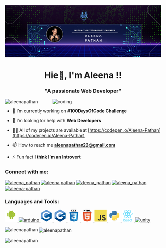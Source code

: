 ![logo](https://github.com/AleenaPathan/AleenaPathan/blob/main/it%20photo.png)
<h1 align="center">Hie👋, I'm Aleena !!</h1>
<h3 align="center">"A passionate Web Developer"</h3>
<img align="right" alt="coding" width="350" src="https://user-images.githubusercontent.com/74038190/236119160-976a0405-caa7-470c-9356-16d43402ea0a.gif">
<p align="left"> <img src="https://komarev.com/ghpvc/?username=aleenapathan&label=Profile%20views&color=0e75b6&style=flat" alt="aleenapathan" /> </p>

- 🔭 I’m currently working on **#100DaysOfCode Challenge**

- 🤝 I’m looking for help with **Web Developers**

- 👨‍💻 All of my projects are available at [https://codepen.io/Aleena-Pathan](https://codepen.io/Aleena-Pathan)

- 📫 How to reach me **aleenapathan22@gmail.com**

- ⚡ Fun fact **I think I'm an Introvert**

<h3 align="left">Connect with me:</h3>
<p align="left">
<a href="https://twitter.com/aleena_pathan" target="blank"><img align="center" src="https://raw.githubusercontent.com/rahuldkjain/github-profile-readme-generator/master/src/images/icons/Social/twitter.svg" alt="aleena_pathan" height="30" width="40" /></a>
<a href="https://linkedin.com/in/aleena pathan" target="blank"><img align="center" src="https://raw.githubusercontent.com/rahuldkjain/github-profile-readme-generator/master/src/images/icons/Social/linked-in-alt.svg" alt="aleena pathan" height="30" width="40" /></a>
<a href="https://instagram.com/aleena_pathan" target="blank"><img align="center" src="https://raw.githubusercontent.com/rahuldkjain/github-profile-readme-generator/master/src/images/icons/Social/instagram.svg" alt="aleena_pathan" height="30" width="40" /></a>
<a href="https://auth.geeksforgeeks.org/user/aleena_pathan" target="blank"><img align="center" src="https://raw.githubusercontent.com/rahuldkjain/github-profile-readme-generator/master/src/images/icons/Social/geeks-for-geeks.svg" alt="aleena_pathan" height="30" width="40" /></a>
  <a href="https://codepen.io/aleena-pathan" target="blank"><img align="center" src="https://raw.githubusercontent.com/rahuldkjain/github-profile-readme-generator/master/src/images/icons/Social/codepen.svg" alt="aleena-pathan" height="30" width="40" /></a>
</p>


<h3 align="left">Languages and Tools:</h3>
<p align="left"> <a href="https://developer.android.com" target="_blank" rel="noreferrer"> <img src="https://raw.githubusercontent.com/devicons/devicon/master/icons/android/android-original-wordmark.svg" alt="android" width="40" height="40"/> </a> <a href="https://www.arduino.cc/" target="_blank" rel="noreferrer"> <img src="https://cdn.worldvectorlogo.com/logos/arduino-1.svg" alt="arduino" width="40" height="40"/> </a> <a href="https://www.cprogramming.com/" target="_blank" rel="noreferrer"> <img src="https://raw.githubusercontent.com/devicons/devicon/master/icons/c/c-original.svg" alt="c" width="40" height="40"/> </a> <a href="https://www.w3schools.com/cpp/" target="_blank" rel="noreferrer"> <img src="https://raw.githubusercontent.com/devicons/devicon/master/icons/cplusplus/cplusplus-original.svg" alt="cplusplus" width="40" height="40"/> </a> <a href="https://www.w3schools.com/css/" target="_blank" rel="noreferrer"> <img src="https://raw.githubusercontent.com/devicons/devicon/master/icons/css3/css3-original-wordmark.svg" alt="css3" width="40" height="40"/> </a> <a href="https://www.w3.org/html/" target="_blank" rel="noreferrer"> <img src="https://raw.githubusercontent.com/devicons/devicon/master/icons/html5/html5-original-wordmark.svg" alt="html5" width="40" height="40"/> </a> <a href="https://developer.mozilla.org/en-US/docs/Web/JavaScript" target="_blank" rel="noreferrer"> <img src="https://raw.githubusercontent.com/devicons/devicon/master/icons/javascript/javascript-original.svg" alt="javascript" width="40" height="40"/> </a> <a href="https://www.python.org" target="_blank" rel="noreferrer"> <img src="https://raw.githubusercontent.com/devicons/devicon/master/icons/python/python-original.svg" alt="python" width="40" height="40"/> </a> <a href="https://reactjs.org/" target="_blank" rel="noreferrer"> <img src="https://raw.githubusercontent.com/devicons/devicon/master/icons/react/react-original-wordmark.svg" alt="react" width="40" height="40"/> </a> <a href="https://unity.com/" target="_blank" rel="noreferrer"> <img src="https://www.vectorlogo.zone/logos/unity3d/unity3d-icon.svg" alt="unity" width="40" height="40"/> </a> </p>


<p><img align="left" src="https://github-readme-stats.vercel.app/api/top-langs?username=aleenapathan&show_icons=true&locale=en&layout=compact" alt="aleenapathan" /></p>

<p>&nbsp;<img align="center" src="https://github-readme-stats.vercel.app/api?username=aleenapathan&show_icons=true&locale=en" alt="aleenapathan" /></p>

<p><img align="center" src="https://github-readme-streak-stats.herokuapp.com/?user=aleenapathan&" alt="aleenapathan" /></p>
